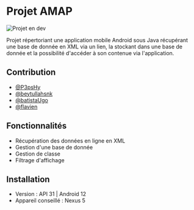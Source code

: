 
# Projet AMAP


![Projet en dev](https://img.shields.io/badge/Status-Fini-red.svg)

Projet répertoriant une application mobile Android sous Java récupérant une base de donnée en XML via un lien, la stockant dans une base de donnée et la possibilité d'accéder à son contenue via l'application.



## Contribution

- [@P3psHy](https://www.github.com/P3psHy)
- [@beytullahsnk](https://www.github.com/beytullahsnk)
- [@batistaUgo](https://www.github.com/batistaUgo)
- [@flavien](https://www.github.com/flavien)
 


## Fonctionnalités

- Récupération des données en ligne en XML
- Gestion d'une base de donnée
- Gestion de classe
- Filtrage d'affichage


## Installation

- Version : API 31 | Android 12
- Appareil conseillé : Nexus 5 


